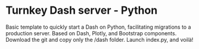 Turnkey Dash server - Python
==============================

Basic template to quickly start a Dash on Python, facilitating migrations to a production server. Based on Dash, Plotly, and Bootstrap components. Download the git and copy only the /dash folder. Launch index.py, and voilà!